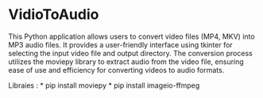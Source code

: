 # VidioToAudio
This Python application allows users to convert video files (MP4, MKV) into MP3 audio files. It provides a user-friendly interface using tkinter for selecting the input video file and output directory. The conversion process utilizes the moviepy library to extract audio from the video file, ensuring ease of use and efficiency for converting videos to audio formats.

Libraies : 
    * pip install moviepy
    * pip install imageio-ffmpeg
